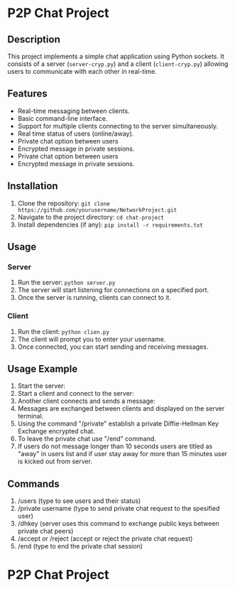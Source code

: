 # P2P Chat Project

## Description
This project implements a simple chat application using Python sockets. It consists of a server (`server-cryp.py`) and a client (`client-cryp.py`) allowing users to communicate with each other in real-time.

## Features
- Real-time messaging between clients.
- Basic command-line interface.
- Support for multiple clients connecting to the server simultaneously.
- Real time status of users (online/away).
- Private chat option between users
- Encrypted message in private sessions.
- Private chat option between users
- Encrypted message in private sessions.

## Installation
1. Clone the repository: `git clone https://github.com/yourusername/NetworkProject.git`
2. Navigate to the project directory: `cd chat-project`
3. Install dependencies (if any): `pip install -r requirements.txt`

## Usage
### Server
1. Run the server: `python server.py`
2. The server will start listening for connections on a specified port.
3. Once the server is running, clients can connect to it.

### Client
1. Run the client: `python clien.py`
2. The client will prompt you to enter your username.
4. Once connected, you can start sending and receiving messages.

## Usage Example
1. Start the server:
2. Start a client and connect to the server:
3. Another client connects and sends a message:
4. Messages are exchanged between clients and displayed on the server terminal.
5. Using the command "/private" establish a private Diffie-Hellman Key Exchange encrypted chat.
6. To leave the private chat use "/end" command.
7. If users do not message longer than 10 seconds users are titled as "away" in users list and if user stay away for more than 15 minutes user is kicked out from server.

## Commands
1. /users (type to see users and their status)
2. /private username (type to send private chat request to the spesified user)
3. /dhkey (server uses this command to exchange public keys between private chat peers)
4. /accept or /reject (accept or reject the private chat request)
5. /end (type to end the private chat session)

# P2P Chat Project